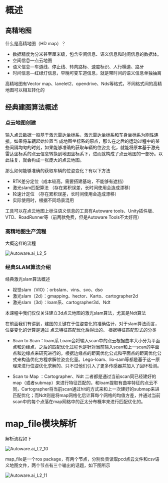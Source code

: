 # 概述

## 高精地图

什么是高精地图（HD map）？

- 数据精度为分米甚至厘米级，包含空间信息、语义信息和时间信息的数据体。
- 空间信息—点云地图
- 语义信息—车道线、停止线、转向路标、速度标识、人行横道、路牙
- 时间信息—红绿灯信息，早晚可变车道信息，就是带时间的语义信息单独抽离

高精地图有Vector map、lanelet2、opendrive、Nds等格式，不同格式间的高精地图可以相互转化的

## 经典建图算法概述

### 点云地图创建

输入点云数据一般基于激光雷达坐标系，激光雷达坐标系和车身坐标系为刚性连接。如果将车辆起始位置当
成地图坐标系的原点，那么在之后的运动过程中的某些间隔均匀的时刻，如果能够准确的获取车辆的位姿变
化，就能将原本基于激光雷达坐标系的点云信息转换到地图坐标系下，进而就构成了点云地图的一部分。以
此往复，就会构成一张庞大的点云地图。

那么如何能够准确的获取车辆的位姿变化？有以下方法

- RTK差分定位（成本较高，需要搭建基站，不能够有遮挡）
- 激光slam匹配算法 （存在累积误差，长时间使用会造成漂移）
- 轮速计定位 （存在累积误差，长时间使用会造成漂移）
- 实际使用时，根据不同场景混用

工具可以在点云地图上标注语义信息的工具有Autoware tools、Unity插件版、VTD、RoadRunner等（前两款免费，但是Autoware Tools不太好用）

### 高精地图生产流程

大概这样的流程

![Autoware.ai_L2_5](/home/pengfei/文档/ML_DL_CV_with_pytorch/AutoDriving/assets/Autoware.ai_L2_5.png)

### 经典SLAM算法介绍

经典激光slam算法概述

- 视觉slam（VIO）：orbslam、vins、svo、dso
- 激光slam（2d）：gmapping、hector、Karto、cartographer2d
- 激光slam（3d）：loam系、cartographer3d、Ndt

本课程中我们仅仅关注建立3d点云地图的激光slam算法，尤其是Ndt算法

在前面我们有讲到，建图的关键在于位姿变化的准确估计，对于slam算法而言，位姿变化的计算是通过
点云特征匹配优化后得出的。
根据特征匹配形式的分类

- Scan to Scan：loam系
  Loam会将输入scan中的点云根据曲率大小分为平面点和边缘点，之后的匹配优化过程也是针对当前输入scan和上一scan的平面点和边缘点来研究进行的。根据边缘点的距离优化公式和平面点的距离优化公式来构造优化方程求解位姿变化量。Lego-loam、lio-sam等都是基于这一原理来进行位姿优化求解的、只不过他们引入了更多传感器并加入了回环检测。

- Scan to Map ：Cartographer、Ndt
  二者都是通过当前scan同已经建好的map（或者submap）来进行特征匹配的，和loam提取有曲率特征的点云不同，Cartographer将当前scan通过hit的方式来和上一次建好的submap来进匹配优化；而Ndt则是将map网格化后计算每个网格的均值方差，并通过当前scan中的每个点落在map网格中的正太分布概率来进行匹配优化的。

# map_file模块解析

解析流程如下

![Autoware.ai_L2_10](/home/pengfei/文档/ML_DL_CV_with_pytorch/AutoDriving/assets/Autoware.ai_L2_10.png)

map_file是一个ros package，有两个节点，分别负责读取pcd点云文件和csv语义地图文件，两个节点有三个输出的话题，如下图所示

![Autoware.ai_L2_11](/home/pengfei/文档/ML_DL_CV_with_pytorch/AutoDriving/assets/Autoware.ai_L2_11.png)